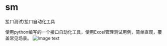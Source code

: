 # sm
接口测试/接口自动化工具

使用python编写的一个接口自动化工具，使用Excel管理测试用例，简单直观，覆盖常见场景。
![Image text](https://github.com/tianfuzhiguo/sm/blob/master/20200601100509235.png)

